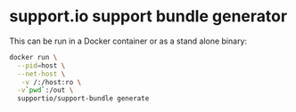 # support.io support bundle generator

This can be run in a Docker container or as a stand alone binary:

```bash
docker run \
  --pid=host \
  --net-host \
   -v /:/host:ro \
  -v`pwd`:/out \
  supportio/support-bundle generate
```

